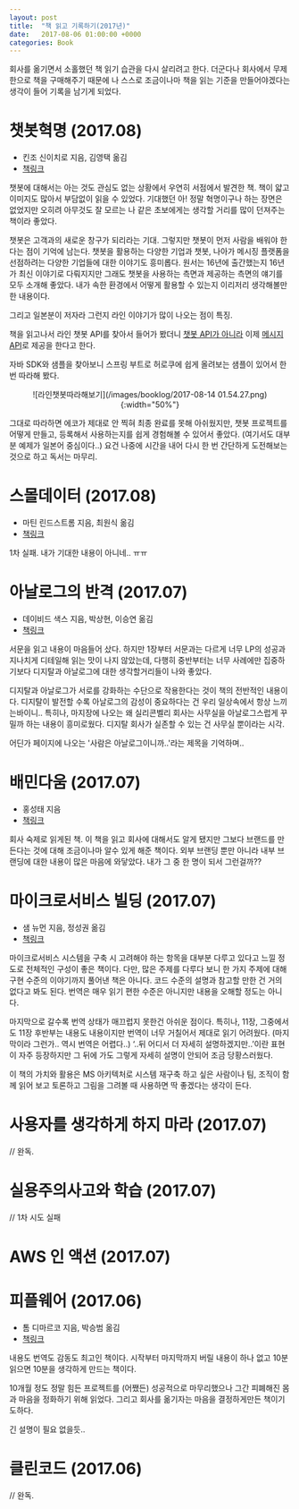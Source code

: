 ```yaml
---
layout: post
title:  "책 읽고 기록하기(2017년)"
date:   2017-08-06 01:00:00 +0000
categories: Book
---
```


회사를 옮기면서 소홀했던 책 읽기 습관을 다시 살리려고 한다.
더군다나 회사에서 무제한으로 책을 구매해주기 때문에 나 스스로 조금이나마 책을 읽는 기준을 만들어야겠다는 생각이 들어 기록을 남기게 되었다.

# 챗봇혁명 (2017.08)

- 킨조 신이치로 지음, 김영택 옮김
- [책링크](http://book.daum.net/detail/book.do?bookid=KOR9791157830831)

챗봇에 대해서는 아는 것도 관심도 없는 상황에서 우연히 서점에서 발견한 책.
책이 얇고 이미지도 많아서 부담없이 읽을 수 있었다.
기대했던 아! 정말 혁명이구나 하는 장면은 없었지만 오히려 아무것도 잘 모르는 나 같은 초보에게는 생각할 거리를 많이 던져주는 책이라 좋았다.

챗봇은 고객과의 새로운 창구가 되리라는 기대. 그렇지만 챗봇이 먼저 사람을 배워야 한다는 점이 기억에 남는다.
챗봇을 활용하는 다양한 기업과 챗봇, 나아가 메시징 플랫폼을 선점하려는 다양한 기업들에 대한 이야기도 흥미롭다.
원서는 16년에 출간했는지 16년가 최신 이야기로 다뤄지지만 그래도 챗봇을 사용하는 측면과 제공하는 측면의 얘기를 모두 소개해 좋았다. 내가 속한 환경에서 어떻게 활용할 수 있는지 이리저리 생각해볼만한 내용이다.

그리고 일본분이 저자라 그런지 라인 이야기가 많이 나오는 점이 특징.

책을 읽고나서 라인 챗봇 API를 찾아서 들어가 봤더니 [챗봇 API가 아니라](https://developers.line.me/bot-api/overview) 이제 [메시지 API](https://developers.line.me/messaging-api/overview)로 제공을 한다고 한다.

자바 SDK와 샘플을 찾아보니 스프링 부트로 허로쿠에 쉽게 올려보는 샘플이 있어서 한 번 따라해 봤다.

<p align="center">
![라인챗봇따라해보기](/images/booklog/2017-08-14 01.54.27.png){:width="50%"}
</p>

그대로 따라하면 에코가 제대로 안 찍혀 최종 완료를 못해 아쉬웠지만, 챗봇 프로젝트를 어떻게 만들고, 등록해서 사용하는지를 쉽게 경험해볼 수 있어서 좋았다. (여기서도 대부분 예제가 일본어 중심이다..)
요건 나중에 시간을 내어 다시 한 번 간단하게 도전해보는 것으로 하고 독서는 마무리.

# 스몰데이터 (2017.08)

- 마틴 린드스트롬 지음, 최원식 옮김
- [책링크](http://www.kyobobook.co.kr/product/detailViewKor.laf?ejkGb=KOR&mallGb=KOR&barcode=9788997924363&orderClick=LAG&Kc=)

1차 실패. 내가 기대한 내용이 아니네.. ㅠㅠ

# 아날로그의 반격 (2017.07)

- 데이비드 색스 지음, 박상현, 이승연 옮김
- [책링크](http://www.kyobobook.co.kr/product/detailViewKor.laf?ejkGb=KOR&barcode=9791160560213)

서문을 읽고 내용이 마음들어 샀다.
하지만 1장부터 서문과는 다르게 너무 LP의 성공과 지나치게 디테일해 읽는 맛이 나지 않았는데,
다행히 중반부터는 너무 사례에만 집중하기보다 디지탈과 아날로그에 대한 생각할거리들이 나와 좋았다.

디지탈과 아날로그가 서로를 강화하는 수단으로 작용한다는 것이 책의 전반적인 내용이다.
디지탈이 발전할 수록 아날로그의 감성이 중요하다는 건 우리 일상속에서 항상 느끼는바이니..
특히나, 마지장에 나오는 왜 실리콘벨리 회사는 사무실을 아날로그스럽게 꾸밀까 하는 내용이 흥미로웠다.
디지탈 회사가 실존할 수 있는 건 사무실 뿐이라는 시각.

어딘가 페이지에 나오는 '사람은 아날로그이니까..'라는 제목을 기억하며..

# 배민다움 (2017.07)

- 홍성태 지음
- [책링크](http://www.kyobobook.co.kr/product/detailViewKor.laf?ejkGb=KOR&mallGb=KOR&barcode=9791187289081&orderClick=LAG&Kc=)

회사 숙제로 읽게된 책.
이 책을 읽고 회사에 대해서도 알게 됐지만 그보다 브랜드를 만든다는 것에 대해 조금이나마 알수 있게 해준 책이다.
외부 브랜딩 뿐만 아니라 내부 브랜딩에 대한 내용이 많은 마음에 와닿았다.
내가 그 중 한 명이 되서 그런걸까??

# 마이크로서비스 빌딩 (2017.07)

- 샘 뉴먼 지음, 정성권 옮김
- [책링크](http://www.hanbit.co.kr/store/books/look.php?p_code=B8584207882)

마이크로서비스 시스템을 구축 시 고려해야 하는 항목을 대부분 다루고 있다고 느낄 정도로 전체적인 구성이 좋은 책이다.
다만, 많은 주제를 다루다 보니 한 가지 주제에 대해 구현 수준의 이야기까지 풀어낸 책은 아니다. 코드 수준의 설명과 참고할 만한 건 거의 없다고 봐도 된다.
번역은 매우 읽기 편한 수준은 아니지만 내용을 오해할 정도는 아니다.

마지막으로 갈수록 번역 상태가 매끄럽지 못한건 아쉬운 점이다. 특히나, 11장, 그중에서도 11장 후반부는 내용도 내용이지만 번역이 너무 거칠어서 제대로 읽기 어려웠다. (마지막이라 그런가.. 역시 번역은 어렵다..)
‘..뒤 어디서 더 자세히 설명하겠지만..’이란 표현이 자주 등장하지만 그 뒤에 가도 그렇게 자세히 설명이 안되어 조금 당황스러웠다.

이 책의 가치와 활용은 MS 아키텍처로 시스템 재구축 하고 싶은 사람이나 팀, 조직이 함께 읽어 보고 토론하고 그림을 그려볼 때 사용하면 딱 좋겠다는 생각이 든다.

# 사용자를 생각하게 하지 마라 (2017.07)

// 완독.

# 실용주의사고와 학습 (2017.07)

// 1차 시도 실패

# AWS 인 액션 (2017.07)

# 피플웨어 (2017.06)

- 톰 디마르코 지음, 박승범 옮김
- [책링크](http://www.kyobobook.co.kr/product/detailViewKor.laf?barcode=9788974422493)

내용도 번역도 감동도 최고인 책이다.
시작부터 마지막까지 버릴 내용이 하나 없고 10분 읽으면 10분을 생각하게 만드는 책이다.

10개월 정도 정말 힘든 프로젝트를 (어쨌든) 성공적으로 마무리했으나 그간 피폐해진 몸과 마음을 정화하기 위해 읽었다.
그리고 회사를 옮기자는 마음을 결정하게만든 책이기도하다.

긴 설명이 필요 없을듯..

# 클린코드 (2017.06)

// 완독.
